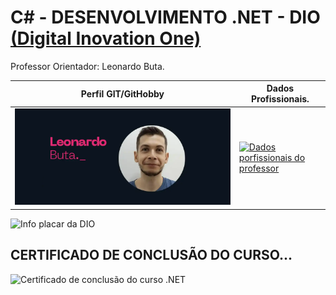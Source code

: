 # C# - DESENVOLVIMENTO .NET - DIO [(Digital Inovation One)](https://dio.me/)

Professor Orientador: Leonardo Buta.


| Perfil GIT/GitHobby | Dados Profissionais. |
|---------------------------------------------|----------------------------------------| 
|<a href="https://github.com/leonardo-buta/leonardo-buta"> <img src="./assets/Foto_professor.png" alt="Foto do pefil Leonardo Buta"></a> | <a href="https://github.com/leonardo-buta/leonardo-buta"><Img src="./assets/info_perfil.png" alt="Dados porfissionais do professor"></a> |

<img src="https://github.com/MarciaMoreno/CSS_DIO/raw/main/Captura%20de%20tela%202025-01-12%20081955.png?raw=true" alt="Info placar da DIO">

## CERTIFICADO DE CONCLUSÃO DO CURSO...
<img src=" " alt="Certificado de conclusão do curso .NET">

